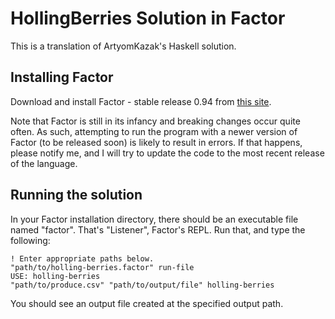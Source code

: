 # HollingBerries Solution in Factor

This is a translation of ArtyomKazak's Haskell solution.

## Installing Factor

Download and install Factor - stable release 0.94 from [this site](http://factorcode.org).

Note that Factor is still in its infancy and breaking changes occur quite often. As such, attempting to run the program with a newer version of Factor (to be released soon) is likely to result in errors. If that happens, please notify me, and I will try to update the code to the most recent release of the language. 

## Running the solution

In your Factor installation directory, there should be an executable file named "factor". That's "Listener", Factor's REPL. Run that, and type the following:

```factor
! Enter appropriate paths below.
"path/to/holling-berries.factor" run-file
USE: holling-berries
"path/to/produce.csv" "path/to/output/file" holling-berries
```

You should see an output file created at the specified output path.